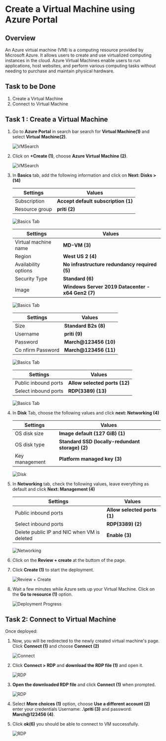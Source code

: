 
# Create a Virtual Machine using Azure Portal


## Overview

An Azure virtual machine (VM) is a computing resource provided by Microsoft Azure. It allows users to create and use virtualized computing instances in the cloud. Azure Virtual Machines enable users to run applications, host websites, and perform various computing tasks without needing to purchase and maintain physical hardware.


## Task to be Done

1. Create a Virtual Machine
1. Connect to Virtual Machine


## Task 1 : Create a Virtual Machine

1. Go to **Azure Portal** in search bar search for **Virtual Machine(1)** and select **Virtual Machine(2)**.

   ![VMSearch](Search.png)

2. Click on **+Create (1)**, choose **Azure Virtual Machine (2)**.
 
   ![VMSearch](Create.png)

3. In **Basics** tab, add the following information and click on **Next: Disks > (14)**


   | **Settings**                     | **Values**                                               |
   |----------------------------------|----------------------------------------------------------|
   | Subscription                    | **Accept default subscription (1)**                       |
   | Resource group                  | **priti (2)**                                             |


   ![Basics Tab](Basic1.png)

   | **Settings**                    | **Values**                                                |
   |---------------------------------|-----------------------------------------------------------|
   | Virtual machine name            | **MD-VM (3)**                                             |
   | Region                          | **West US 2 (4)**                                         |
   | Availability options            | **No infrastructure redundancy required (5)**             |
   | Security Type                   | **Standard (6)**                                          |
   | Image                           | **Windows Server 2019 Datacenter - x64 Gen2 (7)**         |

   ![Basics Tab](Basic2.png)

   | **Settings**                    | **Values**                                                |
   |---------------------------------|-----------------------------------------------------------|
   | Size                            | **Standard B2s (8)**                                      |
   | Username                        | **priti (9)**                                             |
   | Password                        | **March@123456 (10)**                                     |
   | Co nfirm Password                | **March@123456 (11)**                                    |
 
   ![Basics Tab](Basic3.png)

   | **Settings**                    | **Values**                                                |
   |---------------------------------|-----------------------------------------------------------|
   | Public inbound ports            | **Allow selected ports (12)**                             |
   | Select inbound ports            | **RDP(3389) (13)**                                        |

   ![Basics Tab](Basic4.png)
  

4. In **Disk** Tab, choose the following values and click **next: Networking (4)**

   | **Settings**                     | **Values**                                                |
   |----------------------------------|-----------------------------------------------------------|
   | OS disk size                     | **Image default (127 GiB) (1)**                           |
   | OS disk type                     | **Standard SSD (locally-redundant storage) (2)**          |
   | Key management                   | **Platform managed key  (3)**                             |


   ![Disk](OSDisk.png)


5. In **Networking** tab, check the following values, leave everything as default and click **Next: Management (4)**

   | **Settings**                                     | **Values**                                         |
   |--------------------------------------------------|----------------------------------------------------|
   | Public inbound ports                             | **Allow selected ports (1)**                       |
   | Select inbound ports                             | **RDP(3389) (2)**                                  |
   | Delete public IP and NIC when VM is deleted      | **Enable (3)**                                     |

   ![Networking](Networking.png)

6. Click on the **Review + create** at the buttom of the page.
   
8. Click **Create (1)** to start the deployment.

   ![Review + Create](Review+Create.png)


9. Wait a few minutes while Azure sets up your Virtual Machine. Click on the **Go to resource (1)** option.

   ![Deployment Progress](Deploymnet.png)


## Task 2: Connect to Virtual Machine

Once deployed:

1. Now, you will be redirected to the newly created virtual machine's page. Click **Connect (1)** and choose **Connect (2)**

   ![Connect](Connect.png)

2. Click **Connect > RDP** and **download the RDP file (1)** and open it.

   ![RDP](RDP.png)

3. **Open the downloaded RDP file** and click **Connect (1)** when prompted.

   ![RDP](Prompt.png) 

4. Select **More choices (1)** option, choose **Use a different account (2)** enter your credentials Username: **.\priti (3)** and password: **March@123456 (4)**.
    
5. Click **ok(6)** you should be able to connect to VM successfully.

   ![RDP](Credentials.png)
